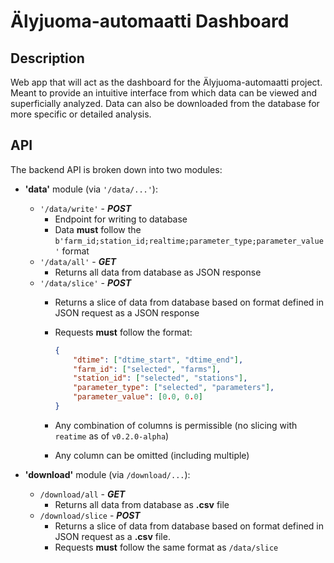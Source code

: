 # Älyjuoma-automaatti Dashboard

## Description

Web app that will act as the dashboard for the Älyjuoma-automaatti project. Meant to provide an intuitive interface from which data can be viewed and superficially analyzed. Data can also be downloaded from the database for more specific or detailed analysis.

## API

The backend API is broken down into two modules:

- **'data'** module (via ```'/data/...'```):
  - ```'/data/write'``` - ***POST***
    - Endpoint for writing to database
    - Data **must** follow the ```b'farm_id;station_id;realtime;parameter_type;parameter_value'``` format
  - ```'/data/all'``` - ***GET***
    - Returns all data from database as JSON response
  - ```'/data/slice'``` - ***POST***
    - Returns a slice of data from database based on format defined in JSON request as a JSON response
    - Requests **must** follow the format:

        ```json
        {
            "dtime": ["dtime_start", "dtime_end"],
            "farm_id": ["selected", "farms"],
            "station_id": ["selected", "stations"],
            "parameter_type": ["selected", "parameters"],
            "parameter_value": [0.0, 0.0]
        }
        ```

    - Any combination of columns is permissible (no slicing with ```reatime``` as of ```v0.2.0-alpha```)
    - Any column can be omitted (including multiple)

- **'download'** module (via ```/download/...```):
  - ```/download/all``` - ***GET***
    - Returns all data from database as **.csv** file
  - ```/download/slice``` - ***POST***
    - Returns a slice of data from database based on format defined in JSON request as a **.csv** file.
    - Requests **must** follow the same format as ```/data/slice```
